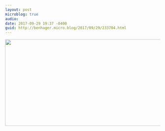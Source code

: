 ```yaml
---
layout: post
microblog: true
audio: 
date: 2017-09-29 19:37 -0400
guid: http://benhager.micro.blog/2017/09/29/233704.html
---
```



<img src="http://hager.blog/uploads/2017/99f70565d2.jpg" width="600" height="281" />
